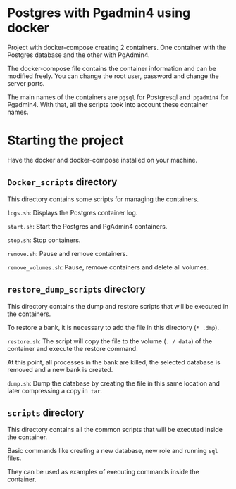 # Postgres with Pgadmin4 using docker

Project with docker-compose creating 2 containers. One container with the Postgres database and the other with PgAdmin4.

The docker-compose file contains the container information and can be modified freely. You can change the root user, password and change the server ports.

The main names of the containers are `pgsql` for Postgresql and` pgadmin4` for Pgadmin4. With that, all the scripts took into account these container names.

# Starting the project

Have the docker and docker-compose installed on your machine.

## `Docker_scripts` directory

This directory contains some scripts for managing the containers.

`logs.sh`: Displays the Postgres container log.

`start.sh`: Start the Postgres and PgAdmin4 containers.

`stop.sh`: Stop containers.

`remove.sh`: Pause and remove containers.

`remove_volumes.sh`: Pause, remove containers and delete all volumes.

## `restore_dump_scripts` directory

This directory contains the dump and restore scripts that will be executed in the containers.

To restore a bank, it is necessary to add the file in this directory (`* .dmp`).

`restore.sh`: The script will copy the file to the volume (`. / data`) of the container and execute the restore command.

At this point, all processes in the bank are killed, the selected database is removed and a new bank is created.

`dump.sh`: Dump the database by creating the file in this same location and later compressing a copy in` tar`.

## `scripts` directory

This directory contains all the common scripts that will be executed inside the container.

Basic commands like creating a new database, new role and running `sql` files.

They can be used as examples of executing commands inside the container.